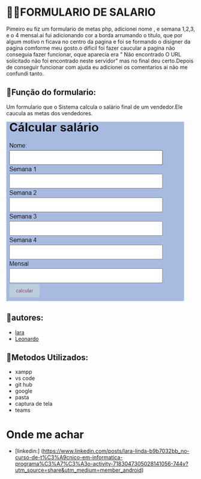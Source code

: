 # 💋🦄FORMULARIO DE SALARIO

Pimeiro eu fiz um formulario de metas php, adicionei nome , e semana 1,2,3, e o 4 mensal.ai fui adicionando cor a borda arrumando o titulo, que por algum motivo n ficava no centro da pagina e foi se formando o disigner da pagina comforme meu gosto.o dificil foi fazer caucular a pagina não conseguia fazer funcionar, oque aparecia era " Não encontrado
O URL solicitado não foi encontrado neste servidor" mas no final deu certo.Depois de conseguir funcionar com ajuda eu adicionei os comentarios ai não me confundi tanto.

## 🌼Função do formulario:

Um formulario   que  o  Sistema  calcula  o  salário  final  de  um vendedor.Ele caucula as metas dos vendedores.

![img](imgs/imagem.png)

## 🌼autores:
* [lara](https://github.com/laraassuncao18)
* [Leonardo](https://github.com/LeonardoRochaMarista)


## 🌼Metodos Utilizados:
* xampp
* vs code
* git hub
* google
* pasta
* captura de tela
* teams

# Onde me achar

* [linkedin:] (https://www.linkedin.com/posts/lara-linda-b9b7032bb_no-curso-de-t%C3%A9cnico-em-informatica-programa%C3%A7%C3%A3o-activity-7183047305028141056-744v?utm_source=share&utm_medium=member_android)

